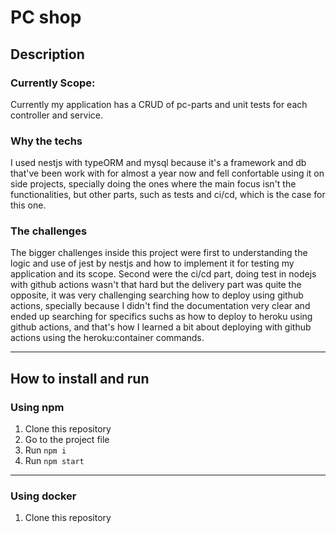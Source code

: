 # PC shop 

## Description 
### Currently Scope: 
Currently my application has a CRUD of pc-parts and unit tests for each controller and service. 

### Why the techs
I used nestjs with typeORM and mysql because it's a framework and db that've been work with for almost a year now and fell confortable using it on side projects, specially doing the ones where the main focus isn't the functionalities, but other parts, such as tests and ci/cd, which is the case for this one.



### The challenges 
The bigger challenges inside this project were first to understanding the logic and 
use of jest by nestjs and how to implement it for testing my application and its scope. Second were the ci/cd part, doing test in nodejs with github actions wasn't 
that hard but the delivery part was quite the opposite, it was very challenging searching how to deploy using github actions, specially because I didn't find the 
documentation very clear and ended up searching for specifics suchs as how to deploy to heroku using github actions, and that's how I learned a bit about deploying with github actions using the heroku:container commands.

---
## How to install and run 
### Using npm 
1. Clone this repository 
2. Go to the project file
3. Run `npm i`
4. Run `npm start`
---
### Using docker 
1. Clone this repository 